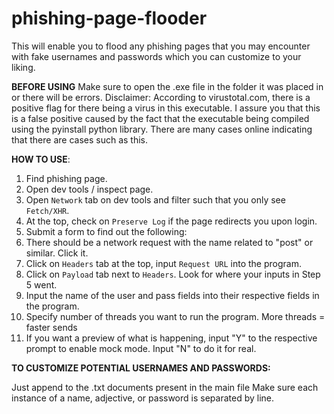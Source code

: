 # phishing-page-flooder
This will enable you to flood any phishing pages that you may encounter with fake usernames and passwords which you can customize to your liking.  

**BEFORE USING**
    Make sure to open the .exe file in the folder it was placed in or there will be errors.
    Disclaimer:
      According to virustotal.com, there is a positive flag for there being a virus in this executable. I assure you that this is a false positive
      caused by the fact that the executable being compiled using the pyinstall python library. There are many cases online indicating that there are cases such as this.

**HOW TO USE**:
  1. Find phishing page.
  2. Open dev tools / inspect page.
  3. Open `Network` tab on dev tools and filter such that you only see `Fetch/XHR`.
  4. At the top, check on `Preserve Log` if the page redirects you upon login.
  5. Submit a form to find out the following:
  6. There should be a network request with the name related to "post" or similar. Click it.
  7. Click on `Headers` tab at the top, input `Request URL` into the program. 
  8. Click on `Payload` tab next to `Headers`. Look for where your inputs in Step 5 went.
  9. Input the name of the user and pass fields into their respective fields in the program.
  10. Specify number of threads you want to run the program. More threads = faster sends
  11. If you want a preview of what is happening, input "Y" to the respective prompt to enable mock mode. Input "N" to do it for real.
  
 
 **TO CUSTOMIZE POTENTIAL USERNAMES AND PASSWORDS:**

 Just append to the .txt documents present in the main file
 Make sure each instance of a name, adjective, or password is separated by line.
 
